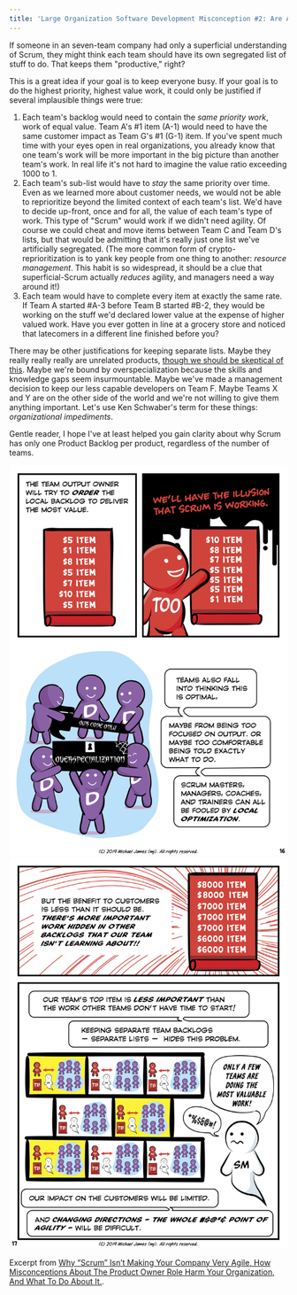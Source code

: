 ```yaml
---
title: 'Large Organization Software Development Misconception #2: Are All Teams Working On Equal Value Stuff?'
---
```

If someone in an seven-team company had only a superficial understanding of Scrum, they might think each team should have its own segregated list of stuff to do.  That keeps them "productive," right?

This is a great idea if your goal is to keep everyone busy.  If your goal is to do the highest priority, highest value work, it could only be justified if several implausible things were true:

1. Each team's backlog would need to contain the *same priority work*, work of equal value.  Team A's #1 item (A-1) would need to have the same customer impact as Team G's #1 (G-1) item.  If you've spent much time with your eyes open in real organizations, you already know that one team's work will be more important in the big picture than another team's work.  In real life it's not hard to imagine the value ratio exceeding 1000 to 1.
2. Each team's sub-list would have to *stay* the same priority over time.  Even as we learned more about customer needs, we would not be able to reprioritize beyond the limited context of each team's list.  We'd have to decide up-front, once and for all, the value of each team's type of work.  This type of "Scrum" would work if we didn't need agility.  Of course we could cheat and move items between Team C and Team D's lists, but that would be admitting that it's really just one list we've artificially segregated.  (The more common form of crypto-reprioritization is to yank key people from one thing to another: *resource management*.  This habit is so widespread, it should be a clue that superficial-Scrum actually *reduces* agility, and managers need a way around it!)
3. Each team would have to complete every item at exactly the same rate.  If Team A started #A-3 before Team B started #B-2, they would be working on the stuff we'd declared lower value at the expense of higher valued work.  Have you ever gotten in line at a grocery store and noticed that latecomers in a different line finished before you?  

There may be other justifications for keeping separate lists.  Maybe they really really really are unrelated products, [though we should be skeptical of this](https://less.works/less/framework/product.html).  Maybe we're bound by overspecialization because the skills and knowledge gaps seem insurmountable.  Maybe we've made a management decision to keep our less capable developers on Team F.  Maybe Teams X and Y are on the other side of the world and we're not willing to give them anything important.  Let's use Ken Schwaber's term for these things: *organizational impediments*.

Gentle reader, I hope I've at least helped you gain clarity about why Scrum has only one Product Backlog per product, regardless of the number of teams.

![Product Owner Misconceptions Page 16](../images/page-16.png)
![Product Owner Misconceptions Page 17](../images/page-17.png)

Excerpt from [Why “Scrum” Isn’t Making Your Company Very Agile, How Misconceptions About The Product Owner Role Harm Your Organization, And What To Do About It.](/Why-Scrum-Isnt-Making-Your-Company-Very-Agile/).

